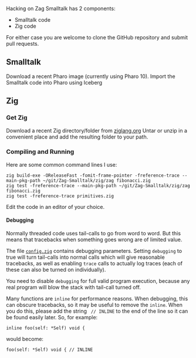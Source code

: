 Hacking on Zag Smalltalk has 2 components:
- Smalltalk code
- Zig code

For either case you are welcome to clone the GitHub repository and submit pull requests.

## Smalltalk

Download a recent Pharo image (currently using Pharo 10).
Import the Smalltalk code into Pharo using Iceberg

## Zig

### Get Zig
Download a recent Zig directory/folder from [ziglang.org](https://ziglang.org/download/)
Untar or unzip in a convenient place and add the resulting folder to your path.

### Compiling and Running
Here are some common command lines I use:
```
zig build-exe -OReleaseFast -fomit-frame-pointer -freference-trace --main-pkg-path ~/git/Zag-Smalltalk/zig/zag fibonacci.zig
zig test -freference-trace --main-pkg-path ~/git/Zag-Smalltalk/zig/zag fibonacci.zig
zig test -freference-trace primitives.zig
```
Edit the code in an editor of your choice.

#### Debugging
Normally threaded code uses tail-calls to go from word to word. But this means that tracebacks when something goes wrong are of limited value.

The file [`config.zig`](../zig/zag/config.zig) contains debugging parameters. Setting `debugging` to true will turn tail-calls into normal calls which will give reasonable tracebacks, as well as enabling `trace` calls to actually log traces (each of these can also be turned on individually).

You need to disable `debugging` for full valid program execution, because any real program will blow the stack with tail-call turned off.

Many functions are `inline` for performance reasons. When debugging, this can obscure tracebacks, so it may be useful to remove the `inline`. When you do this, please add the string ` // INLINE` to the end of the line so it can be found easily later. So, for example:
```
inline foo(self: *Self) void {
```
would become:
```
foo(self: *Self) void { // INLINE
```
